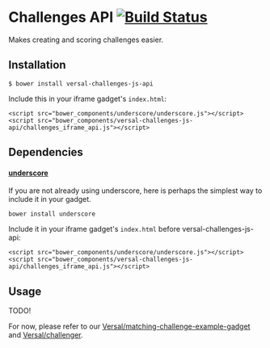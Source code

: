 # Challenges API [![Build Status](https://travis-ci.org/Versal/challenges-js-api.svg?branch=master)](https://travis-ci.org/Versal/challenges-js-api)

Makes creating and scoring challenges easier.

## Installation

    $ bower install versal-challenges-js-api

Include this in your iframe gadget's `index.html`:

    <script src="bower_components/underscore/underscore.js"></script>
    <script src="bower_components/versal-challenges-js-api/challenges_iframe_api.js"></script>

## Dependencies

#### [underscore](http://underscorejs.org/)
If you are not already using underscore, here is perhaps the simplest way to include it in your gadget.

```
bower install underscore
```

Include it in your iframe gadget's `index.html` before
versal-challenges-js-api:
    
    <script src="bower_components/underscore/underscore.js"></script>
    <script src="bower_components/versal-challenges-js-api/challenges_iframe_api.js"></script>

## Usage

TODO!

For now, please refer to our [Versal/matching-challenge-example-gadget](https://github.com/Versal/matching-challenge-example-gadget) and [Versal/challenger](https://github.com/Versal/challenger).
